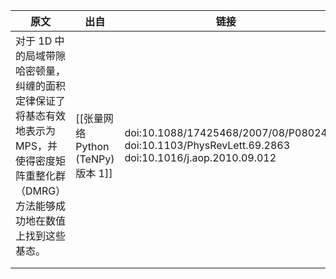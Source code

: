 

| 原文                                                                           | 出自                           | 链接                                                                                                      | 说明                                                        |
| ---------------------------------------------------------------------------- | ---------------------------- | ------------------------------------------------------------------------------------------------------- | --------------------------------------------------------- |
| 对于 1D 中的局域带隙哈密顿量，纠缠的面积定律保证了将基态有效地表示为 MPS，并使得密度矩阵重整化群（DMRG）方法能够成功地在数值上找到这些基态。 | [[张量网络 Python (TeNPy) 版本 1]] | doi:10.1088/17425468/2007/08/P08024<br>doi:10.1103/PhysRevLett.69.2863<br>doi:10.1016/j.aop.2010.09.012 | 1D local gapped 哈密顿量, 因为面积律, 可以表达为 MPS, 以至于可利用 DMRG 寻找基态. |
|                                                                              |                              |                                                                                                         |                                                           |
|                                                                              |                              |                                                                                                         |                                                           |
